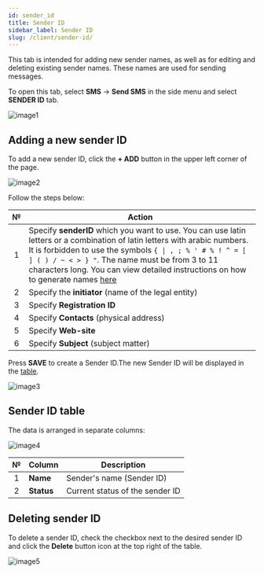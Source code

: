 ```yaml
---
id: sender_id
title: Sender ID
sidebar_label: Sender ID
slug: /client/sender-id/
---
```


This tab is intended for adding new sender names, as well as for editing and deleting existing sender names. These names are used for sending messages.

To open this tab, select **SMS** → **Send SMS** in the side menu and select **SENDER ID** tab.

![image1](/img/en/client_send_sms_sender_id/image1.png)

## Adding a new sender ID

To add a new sender ID, click the **+ ADD** button in the upper left corner of the page.

![image2](/img/en/client_send_sms_sender_id/image2.png)

Follow the steps below:

|  №  | Action |
| :-: | ------ |
| 1 | Specify **senderID** which you want to use. You can use latin letters or a combination of latin letters with arabic numbers. It is forbidden to use the symbols `{ \| , ; % ' # % ! ^ = [ ] ( ) / ~ < > } "`. The name must be from 3 to 11 characters long. You can view detailed instructions on how to generate names [here](../../../external/create_sender_id.md) |
| 2 | Specify the **initiator** (name of the legal entity) |
| 3 | Specify **Registration ID** |
| 4 | Specify **Contacts** (physical address) |
| 5 | Specify **Web-site** |
| 6 | Specify **Subject** (subject matter) |

Press **SAVE** to create a Sender ID.The new Sender ID will be displayed in the [table](#sender-id-table).

![image3](/img/en/client_send_sms_sender_id/image3.png)

## Sender ID table

The data is arranged in separate columns:

![image4](/img/en/client_send_sms_sender_id/image4.png)

|  №  | Column | Description |
| :-: | ------ | ----------- |
| 1 | **Name** | Sender's name (Sender ID) |
| 2 | **Status** | Current status of the sender ID |

## Deleting sender ID

To delete a sender ID, check the checkbox next to the desired sender ID and click the **Delete** button icon at the top right of the table.

![image5](/img/en/client_send_sms_sender_id/image5.png)
